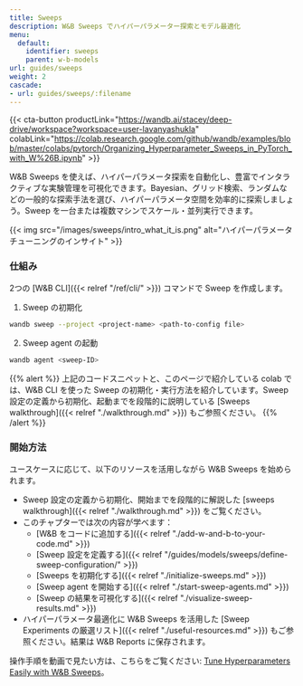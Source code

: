 ```yaml
---
title: Sweeps
description: W&B Sweeps でハイパーパラメーター探索とモデル最適化
menu:
  default:
    identifier: sweeps
    parent: w-b-models
url: guides/sweeps
weight: 2
cascade:
- url: guides/sweeps/:filename
---
```


{{< cta-button productLink="https://wandb.ai/stacey/deep-drive/workspace?workspace=user-lavanyashukla" colabLink="https://colab.research.google.com/github/wandb/examples/blob/master/colabs/pytorch/Organizing_Hyperparameter_Sweeps_in_PyTorch_with_W%26B.ipynb" >}}

W&B Sweeps を使えば、ハイパーパラメータ探索を自動化し、豊富でインタラクティブな実験管理を可視化できます。Bayesian、グリッド検索、ランダムなどの一般的な探索手法を選び、ハイパーパラメータ空間を効率的に探索しましょう。Sweep を一台または複数マシンでスケール・並列実行できます。

{{< img src="/images/sweeps/intro_what_it_is.png" alt="ハイパーパラメータチューニングのインサイト" >}}

### 仕組み
2つの [W&B CLI]({{< relref "/ref/cli/" >}}) コマンドで Sweep を作成します。

1. Sweep の初期化

```bash
wandb sweep --project <project-name> <path-to-config file>
```

2. Sweep agent の起動

```bash
wandb agent <sweep-ID>
```

{{% alert %}}
上記のコードスニペットと、このページで紹介している colab では、W&B CLI を使った Sweep の初期化・実行方法を紹介しています。Sweep 設定の定義から初期化、起動までを段階的に説明している [Sweeps walkthrough]({{< relref "./walkthrough.md" >}}) もご参照ください。
{{% /alert %}}


### 開始方法

ユースケースに応じて、以下のリソースを活用しながら W&B Sweeps を始められます。

* Sweep 設定の定義から初期化、開始までを段階的に解説した [sweeps walkthrough]({{< relref "./walkthrough.md" >}}) をご覧ください。
* このチャプターでは次の内容が学べます：
  * [W&B をコードに追加する]({{< relref "./add-w-and-b-to-your-code.md" >}})
  * [Sweep 設定を定義する]({{< relref "/guides/models/sweeps/define-sweep-configuration/" >}})
  * [Sweeps を初期化する]({{< relref "./initialize-sweeps.md" >}})
  * [Sweep agent を開始する]({{< relref "./start-sweep-agents.md" >}})
  * [Sweep の結果を可視化する]({{< relref "./visualize-sweep-results.md" >}})
* ハイパーパラメータ最適化に W&B Sweeps を活用した [Sweep Experiments の厳選リスト]({{< relref "./useful-resources.md" >}}) もご参照ください。結果は W&B Reports に保存されます。

操作手順を動画で見たい方は、こちらをご覧ください: [Tune Hyperparameters Easily with W&B Sweeps](https://www.youtube.com/watch?v=9zrmUIlScdY\&ab_channel=Weights%26Biases)。
